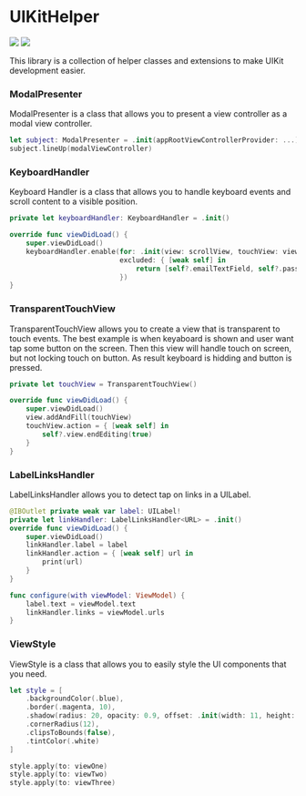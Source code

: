 # UIKitHelper
[![](https://img.shields.io/endpoint?url=https%3A%2F%2Fswiftpackageindex.com%2Fapi%2Fpackages%2FNikSativa%2FUIKitHelper%2Fbadge%3Ftype%3Dswift-versions)](https://swiftpackageindex.com/NikSativa/UIKitHelper)
[![](https://img.shields.io/endpoint?url=https%3A%2F%2Fswiftpackageindex.com%2Fapi%2Fpackages%2FNikSativa%2FUIKitHelper%2Fbadge%3Ftype%3Dplatforms)](https://swiftpackageindex.com/NikSativa/UIKitHelper)

This library is a collection of helper classes and extensions to make UIKit development easier.

### ModalPresenter
ModalPresenter is a class that allows you to present a view controller as a modal view controller.

```swift
let subject: ModalPresenter = .init(appRootViewControllerProvider: ...)
subject.lineUp(modalViewController)
```

### KeyboardHandler
Keyboard Handler is a class that allows you to handle keyboard events and scroll content to a visible position.

```swift
private let keyboardHandler: KeyboardHandler = .init()

override func viewDidLoad() {
    super.viewDidLoad()
    keyboardHandler.enable(for: .init(view: scrollView, touchView: view, keyboardPadding: 16),
                           excluded: { [weak self] in
                               return [self?.emailTextField, self?.passwordTextField].filterNils()
                           })
}

```

### TransparentTouchView
TransparentTouchView allows you to create a view that is transparent to touch events.
The best example is when keyaboard is shown and user want tap some button on the screen. Then this view will handle touch on screen, but not locking touch on button. As result keyboard is hidding and button is pressed.

```swift
private let touchView = TransparentTouchView()

override func viewDidLoad() {
    super.viewDidLoad()
    view.addAndFill(touchView)
    touchView.action = { [weak self] in
        self?.view.endEditing(true)
    }
}
``` 

### LabelLinksHandler 
LabelLinksHandler allows you to detect tap on links in a UILabel.

```swift
@IBOutlet private weak var label: UILabel!
private let linkHandler: LabelLinksHandler<URL> = .init()
override func viewDidLoad() {
    super.viewDidLoad()
    linkHandler.label = label
    linkHandler.action = { [weak self] url in
        print(url)
    }
}

func configure(with viewModel: ViewModel) {
    label.text = viewModel.text
    linkHandler.links = viewModel.urls
}
```

### ViewStyle
ViewStyle is a class that allows you to easily style the UI components that you need.

```swift
let style = [
    .backgroundColor(.blue),
    .border(.magenta, 10),
    .shadow(radius: 20, opacity: 0.9, offset: .init(width: 11, height: 11), color: .black),
    .cornerRadius(12),
    .clipsToBounds(false),
    .tintColor(.white)
]

style.apply(to: viewOne)
style.apply(to: viewTwo)
style.apply(to: viewThree)
```
